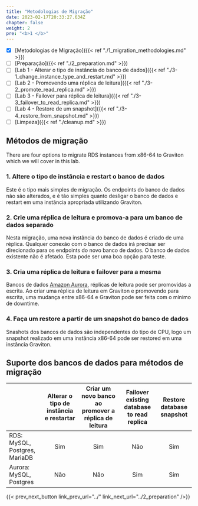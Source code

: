 ```yaml
---
title: "Metodologias de Migração"
date: 2023-02-17T20:33:27.634Z
chapter: false
weight: 2
pre: "<b>1 </b>"
---
```


- [x] [Metodologias de Migração]({{< ref "./1_migration_methodologies.md" >}})
- [ ] [Preparação]({{< ref "./2_preparation.md" >}})
- [ ] [Lab 1 - Alterar o tipo de instância do banco de dados]({{< ref "./3-1_change_instance_type_and_restart.md" >}})
- [ ] [Lab 2 - Promovendo uma réplica de leitura]({{< ref "./3-2_promote_read_replica.md" >}})
- [ ] [Lab 3 - Failover para réplica de leitura]({{< ref "./3-3_failover_to_read_replica.md" >}})
- [ ] [Lab 4 - Restore de um snapshot]({{< ref "./3-4_restore_from_snapshot.md" >}})
- [ ] [Limpeza]({{< ref "./cleanup.md" >}})

## Métodos de migração

There are four options to migrate RDS instances from x86-64 to Graviton which we will cover in this lab.

### 1. Altere o tipo de instância e restart o banco de dados

Este é o tipo mais simples de migração. Os endpoints do banco de dados não são alterados, e é tão simples quanto desligar o banco de dados e restart em uma instância apropriada utilizando Graviton.

### 2. Crie uma réplica de leitura e promova-a para um banco de dados separado

Nesta migração, uma nova instância do banco de dados é criado de uma réplica. Qualquer conexão com o banco de dados irá precisar ser direcionado para os endpoints do novo banco de dados. O banco de dados existente não é afetado. Esta pode ser uma boa opção para teste.

### 3. Cria uma réplica de leitura e failover para a mesma

Bancos de dados [Amazon Aurora](https://aws.amazon.com/rds/aurora/), réplicas de leitura pode ser promovidas a escrita. Ao criar uma réplica de leitura em Graviton e promovendo para escrita, uma mudança entre x86-64 e Graviton pode ser feita com o mínimo de downtime.

### 4. Faça um restore a partir de um snapshot do banco de dados

Snashots dos bancos de dados são independentes do tipo de CPU, logo um snapshot realizado em uma instância x86-64 pode ser restored em uma instância Graviton.


## Suporte dos bancos de dados para métodos de migração

|	|Alterar o tipo de instância e restartar	|Criar um novo banco ao promover a réplica de leitura	|Failover existing database to read replica	| Restore database snapshot |
|---	| :---:	| :---:	| :---:	| :---:	|
|RDS: MySQL, Postgres, MariaDB	|Sim|Sim|Não|Sim|
|Aurora: MySQL, Postgres	|Não|Não|Sim|Sim|

{{< prev_next_button link_prev_url="../" link_next_url="../2_preparation" />}}